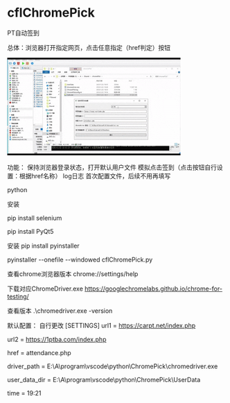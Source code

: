 # cflChromePick
PT自动签到

总体：浏览器打开指定网页，点击任意指定（href判定）按钮

![](/dist/ChromePick1.gif)


功能：
保持浏览器登录状态，打开默认用户文件
模拟点击签到（点击按钮自行设置：根据href名称）
log日志
首次配置文件，后续不用再填写



python

安装

pip install selenium

pip install PyQt5


安装
pip install pyinstaller

pyinstaller --onefile --windowed cflChromePick.py


查看chrome浏览器版本
chrome://settings/help

下载对应ChromeDriver.exe
https://googlechromelabs.github.io/chrome-for-testing/

查看版本
.\chromedriver.exe -version

默认配置： 自行更改
[SETTINGS]
url1 = https://carpt.net/index.php

url2 = https://1ptba.com/index.php

href = attendance.php

driver_path = E:\A\program\vscode\python\ChromePick\chromedriver.exe

user_data_dir = E:\A\program\vscode\python\ChromePick\UserData

time = 19:21

